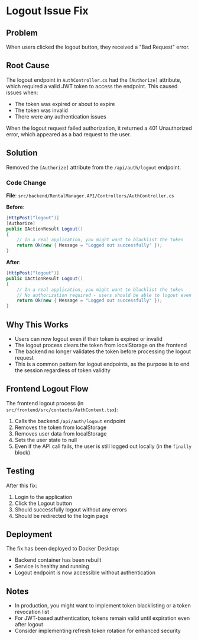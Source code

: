 # Logout Issue Fix

## Problem
When users clicked the logout button, they received a "Bad Request" error.

## Root Cause
The logout endpoint in `AuthController.cs` had the `[Authorize]` attribute, which required a valid JWT token to access the endpoint. This caused issues when:
- The token was expired or about to expire
- The token was invalid
- There were any authentication issues

When the logout request failed authorization, it returned a 401 Unauthorized error, which appeared as a bad request to the user.

## Solution
Removed the `[Authorize]` attribute from the `/api/auth/logout` endpoint.

### Code Change
**File**: `src/backend/RentalManager.API/Controllers/AuthController.cs`

**Before**:
```csharp
[HttpPost("logout")]
[Authorize]
public IActionResult Logout()
{
    // In a real application, you might want to blacklist the token
    return Ok(new { Message = "Logged out successfully" });
}
```

**After**:
```csharp
[HttpPost("logout")]
public IActionResult Logout()
{
    // In a real application, you might want to blacklist the token
    // No authorization required - users should be able to logout even with expired tokens
    return Ok(new { Message = "Logged out successfully" });
}
```

## Why This Works
- Users can now logout even if their token is expired or invalid
- The logout process clears the token from localStorage on the frontend
- The backend no longer validates the token before processing the logout request
- This is a common pattern for logout endpoints, as the purpose is to end the session regardless of token validity

## Frontend Logout Flow
The frontend logout process (in `src/frontend/src/contexts/AuthContext.tsx`):

1. Calls the backend `/api/auth/logout` endpoint
2. Removes the token from localStorage
3. Removes user data from localStorage
4. Sets the user state to null
5. Even if the API call fails, the user is still logged out locally (in the `finally` block)

## Testing
After this fix:
1. Login to the application
2. Click the Logout button
3. Should successfully logout without any errors
4. Should be redirected to the login page

## Deployment
The fix has been deployed to Docker Desktop:
- Backend container has been rebuilt
- Service is healthy and running
- Logout endpoint is now accessible without authentication

## Notes
- In production, you might want to implement token blacklisting or a token revocation list
- For JWT-based authentication, tokens remain valid until expiration even after logout
- Consider implementing refresh token rotation for enhanced security



